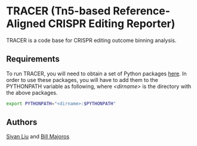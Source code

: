 # TRACER (Tn5-based Reference-Aligned CRISPR Editing Reporter)

TRACER is a code base for CRISPR editing outcome binning analysis.

## Requirements

To run TRACER, you will need to obtain a set of Python packages [here](https://github.com/bmajoros/python.git).
In order to use these packages, you will have to add them to the PYTHONPATH variable as following, 
where *\<dirname\>* is the directory with the above packages. 

```bash
export PYTHONPATH="<dirname>:$PYTHONPATH"
```

## Authors

[Siyan Liu](https://github.com/siyansusan) and [Bill Majoros](https://github.com/bmajoros)
